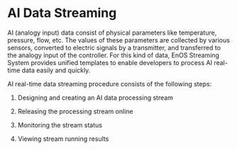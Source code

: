 # AI Data Streaming

AI (analogy input)  data consist of physical parameters like temperature, pressure, flow, etc. The values of these parameters are collected by various sensors, converted to electric signals by a transmitter, and transferred to the analogy input of the controller. For this kind of data, EnOS Streaming System provides unified templates to enable developers to process AI real-time data easily and quickly.

AI real-time data streaming procedure consists of the following steps:

1. Designing and creating an AI data processing stream

2. Releasing the processing stream online

3. Monitoring the stream status

4. Viewing stream running results
